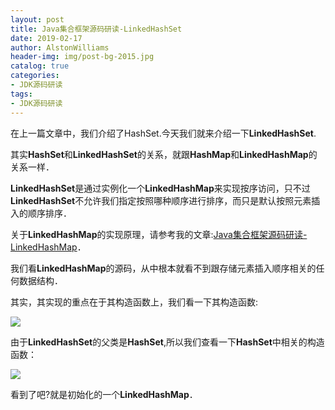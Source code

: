 ```yaml
---
layout: post
title: Java集合框架源码研读-LinkedHashSet
date: 2019-02-17
author: AlstonWilliams
header-img: img/post-bg-2015.jpg
catalog: true
categories:
- JDK源码研读
tags:
- JDK源码研读
---
```

在上一篇文章中，我们介绍了HashSet.今天我们就来介绍一下**LinkedHashSet**.

其实**HashSet**和**LinkedHashSet**的关系，就跟**HashMap**和**LinkedHashMap**的关系一样．

**LinkedHashSet**是通过实例化一个**LinkedHashMap**来实现按序访问，只不过**LinkedHashSet**不允许我们指定按照哪种顺序进行排序，而只是默认按照元素插入的顺序排序．

关于**LinkedHashMap**的实现原理，请参考我的文章:[Java集合框架源码研读-LinkedHashMap](http://www.jianshu.com/p/3ef79f42ef52)．

我们看**LinkedHashMap**的源码，从中根本就看不到跟存储元素插入顺序相关的任何数据结构．

其实，其实现的重点在于其构造函数上，我们看一下其构造函数:


![](http://upload-images.jianshu.io/upload_images/4108852-51e5e5a1c43edfe9.png?imageMogr2/auto-orient/strip%7CimageView2/2/w/1240)


由于**LinkedHashSet**的父类是**HashSet**,所以我们查看一下**HashSet**中相关的构造函数：


![](http://upload-images.jianshu.io/upload_images/4108852-80fa2a38bfd89aa1.png?imageMogr2/auto-orient/strip%7CimageView2/2/w/1240)

看到了吧?就是初始化的一个**LinkedHashMap**．
